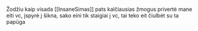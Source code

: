 Žodžiu kaip visada [[InsaneSimas]] pats kalčiausias žmogus privertė mane eiti vc, įspyrė į šikna, sako eini tik staigiai į vc, tai teko eit čiulbėt su ta papūga